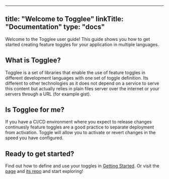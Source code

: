 
---
title: "Welcome to Togglee"
linkTitle: "Documentation"
type: "docs"
---

Welcome to the Togglee user guide! This guide shows you how to get started creating feature toggles for your application in multiple languages.

## What is Togglee?

Togglee is a set of libraries that enable the use of feature toggles in different development languages with one set of toggle definition. Its different to other technologies as it does not depend on a service to serve this content but actually relies in plain files server over the internet or your servers through a URL (for example gist).


## Is Togglee for me?

If you have a CI/CD environment where you expect to release changes continuesly feature toggles are a good practice to separate deployment from activation. Toggle will allow you to activate or revert changes in the speed you have configured.


## Ready to get started?

Find out how to define and use your toggles in [Getting Started](./getting-started/). Or visit the [page](https://www.togglee.com/) and [its repo](https://github.com/togglee/) and start exploring!